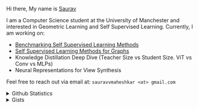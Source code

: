 Hi there, My name is [Saurav](https://sauravmaheshkar.github.io/)

I am a Computer Science student at the University of Manchester and interested in Geometric Learning and Self Supervised Learning. Currently, I am working on:

* [Benchmarking Self Supervised Learning Methods](https://github.com/SauravMaheshkar/Self-Supervised-Learning)
* [Self Supervised Learning Methods for Graphs](https://github.com/SauravMaheshkar/hivegraph)
* Knowledge Distillation Deep Dive (Teacher Size vs Student Size. ViT vs Conv vs MLPs)
* Neural Representations for View Synthesis

Feel free to reach out via email at: `sauravvmaheshkar <at> gmail.com`

<details>
<summary>Github Statistics</summary>
<br>

<div align='center'>
    <img src='https://github-readme-stats.vercel.app/api?username=SauravMaheshkar&count_private=true&show_icons=true&theme=transparent' alt='Github Statistics' align='center' />
</div>

<br>

<div align='center'>
    <img src='https://github-readme-stats.vercel.app/api/top-langs/?username=SauravMaheshkar&theme=transparent&hide=jupyter%20notebook&layout=compact' alt='Top Languages' align='center' />
</div>

</details>

<details>
<summary>Gists</summary>
<br>

| **Blogpost/Title** | **Link** |
|:--------------:|:----:|
|  [QLoRA: Efficient Finetuning of Quantized LLMs](https://wandb.ai/sauravmaheshkar/QLoRA/reports/A-Brief-Introduction-to-QLoRA--Vmlldzo2MTI2OTc5) |  [![Open In Colab](https://colab.research.google.com/assets/colab-badge.svg)](https://colab.research.google.com/gist/SauravMaheshkar/4134e86f0d637d03699f098a8ea3d7e8/qlora.ipynb) |
|  [Intrinsic Dimensions: The secret behind LoRA](https://wandb.ai/sauravmaheshkar/Intrinsic-Dimensions/reports/Intrinsic-Dimensions-The-secret-behind-LoRA--Vmlldzo2MDcxMDc5) |  [![Open In Colab](https://colab.research.google.com/assets/colab-badge.svg)](https://colab.research.google.com/gist/SauravMaheshkar/13df8ec20dff55865dc4afe230d071db/intrinsic-dimension.ipynb) |
|  Python Fundamentals |  [![Open In Colab](https://colab.research.google.com/assets/colab-badge.svg)](https://colab.research.google.com/gist/SauravMaheshkar/57b6883f684ba336a8cac15a46561f6d/python-fundamentals.ipynb) |
|  [A Brief Introduction to Mixture Model Networks](https://wandb.ai/graph-neural-networks/MoNet/reports/A-Brief-Introduction-to-Mixture-Model-Networks--Vmlldzo1MzE4OTQ3) |  [![Open In Colab](https://colab.research.google.com/assets/colab-badge.svg)](https://colab.research.google.com/gist/SauravMaheshkar/3876e9b98d4effecc8e15c43369027ce/mixture-model-networks-monet.ipynb) |
|  [A Brief Introduction to Graph Attention Networks](https://wandb.ai/graph-neural-networks/GATv1/reports/A-Brief-Introduction-to-Graph-Attention-Networks---Vmlldzo1MzAxMjEw) |  [![Open In Colab](https://colab.research.google.com/assets/colab-badge.svg)](https://colab.research.google.com/gist/SauravMaheshkar/3b34f0c47b603fb9aaf409e4bedd2621/graph-attention-networks-v1.ipynb) |
|  [A Brief Introduction to Residual Gated GCNs](https://wandb.ai/graph-neural-networks/ResGatedGCN/reports/A-Brief-Introduction-to-Residual-Gated-GCNs--Vmlldzo1MjgyODU4) |  [![Open In Colab](https://colab.research.google.com/assets/colab-badge.svg)](https://colab.research.google.com/gist/SauravMaheshkar/4e44dd8cb42c40b3cecd60d147cd919b/residual-gated-graph-convolutional-networks.ipynb) |
|  [What is GraphSAGE ?](https://wandb.ai/graph-neural-networks/GraphSAGE/reports/What-is-GraphSAGE---Vmlldzo1MTEwNzQ1) |  [![Open In Colab](https://colab.research.google.com/assets/colab-badge.svg)](https://colab.research.google.com/gist/SauravMaheshkar/b0792c289bbb02e9fb520c509061469c/graphsage.ipynb) |
|  [What are Graph Isomorphism Networks?](https://wandb.ai/graph-neural-networks/GIN/reports/What-are-Graph-Isomorphism-Networks---Vmlldzo1MTExMTg5) |  [![Open In Colab](https://colab.research.google.com/assets/colab-badge.svg)](https://colab.research.google.com/gist/SauravMaheshkar/11b7c5f63ae9378b71912a1428d6a6ce/graph-isomorphism-network-gin.ipynb) |
|  [Pre-trained Transformers: BERT and RoBERTa](https://www.youtube.com/live/Ye9IxiQYB08?si=0mumemCba7_yktsg) |  [![Open In Colab](https://colab.research.google.com/assets/colab-badge.svg)](https://colab.research.google.com/gist/SauravMaheshkar/1ad8eccfd0ea804109c656f0f41511fa/llm-bootcamp-bert-roberta.ipynb) |
|  [Normalization Series: What is Batch Normalization?](https://wandb.ai/wandb_fc/Normalization/reports/Normalization-Series-What-is-Batch-Normalization---VmlldzoxMjk2ODcz) |  [![Open In Colab](https://colab.research.google.com/assets/colab-badge.svg)](https://colab.research.google.com/gist/SauravMaheshkar/8b4ac743cb8989c50ce3a581757a8363/normalization-tutorial.ipynb) |
|  [An Introduction to Neural Network Initialization With Keras](https://wandb.ai/sauravm/Regularization-LSTM/reports/An-Intro-to-Neural-Network-Initialization-With-Keras--VmlldzoyMTI5NDYx) |  [![Open In Colab](https://colab.research.google.com/assets/colab-badge.svg)](https://colab.research.google.com/gist/SauravMaheshkar/4ce17976a65015495664af90f34b3124/regularization-in-rnns.ipynb) |
|  [How to Implement Deep Convolutional Generative Adversarial Networks (DCGAN) in Tensorflow](https://wandb.ai/generative-adversarial-networks/dcgan-tensorflow/reports/How-to-Implement-Deep-Convolutional-Generative-Adversarial-Networks-DCGAN-in-Tensorflow--VmlldzoxNzkzNDg5) |  [![Open In Colab](https://colab.research.google.com/assets/colab-badge.svg)](https://colab.research.google.com/gist/SauravMaheshkar/dab7b9ab45094c9b760d0a27cc60460d/gan-tensorflow.ipynb) |
|  [How to Implement Deep Convolutional Generative Adversarial Networks (DCGANs) in PyTorch](https://wandb.ai/generative-adversarial-networks/dcgan-pytorch/reports/How-to-Implement-Deep-Convolutional-Generative-Adversarial-Networks-in-PyTorch--VmlldzoxNzg4NzE0) |  [![Open In Colab](https://colab.research.google.com/assets/colab-badge.svg)](https://colab.research.google.com/gist/SauravMaheshkar/aebf81a387e8c268b2f9975d124c32ae/gan-pytorch.ipynb) |
|  [Tutorial: Regression and Classification on XGBoost](https://wandb.ai/sauravm/fc-xgboost/reports/Tutorial-Regression-and-Classification-on-XGBoost--VmlldzoxNzIzMTQz) |  [![Open In Colab](https://colab.research.google.com/assets/colab-badge.svg)](https://colab.research.google.com/gist/SauravMaheshkar/b7b846dd40d8f93fb406c2dd096d56fa/xgboost-easy-tutorial.ipynb) |
|  [Recurrent Neural Network Regularization With Keras](https://wandb.ai/sauravm/Regularization-LSTM/reports/Recurrent-Neural-Network-Regularization-With-Keras--VmlldzoxNjkxNzQw) |  [![Open In Colab](https://colab.research.google.com/assets/colab-badge.svg)](https://colab.research.google.com/gist/SauravMaheshkar/8e61d382447e58cf92b3130fc5df52de/regularization-in-rnns.ipynb) |
|  [How to Initialize Weights in PyTorch](https://wandb.ai/wandb_fc/tips/reports/How-to-Initialize-Weights-in-PyTorch--VmlldzoxNjcwOTg1) |  [![Open In Colab](https://colab.research.google.com/assets/colab-badge.svg)](https://colab.research.google.com/gist/SauravMaheshkar/5704edf87c33ab09033dc9c0a10adaa1/crossentropy-loss-pytorch-w-b.ipynb) |
|  [How to Compare Keras Optimizers in Tensorflow for Deep Learning](https://wandb.ai/sauravm/Optimizers/reports/How-to-Compare-Keras-Optimizers-in-Tensorflow-for-Deep-Learning--VmlldzoxNjU1OTA4) |  [![Open In Colab](https://colab.research.google.com/assets/colab-badge.svg)](https://colab.research.google.com/gist/SauravMaheshkar/508f641413bb40396319617a0270cc13/the-battle-of-optimizers.ipynb) |
|  [An Introduction to Datasets and DataLoader in PyTorch](https://wandb.ai/sauravmaheshkar/Dataset-DataLoader/reports/An-Introduction-to-Datasets-and-Dataloader-in-PyTorch--VmlldzoxMDI5MTY2) |  [![Open In Colab](https://colab.research.google.com/assets/colab-badge.svg)](https://colab.research.google.com/gist/SauravMaheshkar/9f90ff1252d513cfcc8ea0a8dc86ae7c/datasets-and-dataloaders-in-pytorch.ipynb) |
|  [What Is Cross Entropy Loss? A Tutorial With Code: Tensorflow + PyTorch](https://wandb.ai/sauravmaheshkar/cross-entropy/reports/What-Is-Cross-Entropy-Loss-A-Tutorial-With-Code--VmlldzoxMDA5NTMx) |  [![Open In Colab](https://colab.research.google.com/assets/colab-badge.svg)](https://colab.research.google.com/gist/SauravMaheshkar/cf5621482530276fb28f2ff7b85e3ffe/crossentropy-loss-pytorch-w-b.ipynb) [![Open In Colab](https://colab.research.google.com/assets/colab-badge.svg)](https://colab.research.google.com/gist/SauravMaheshkar/877a979e27bc151576d653edd689b052/crossentropy-loss-tf-w-b.ipynb)|
|  [Using LSTM in PyTorch: A Tutorial With Examples](https://wandb.ai/sauravmaheshkar/LSTM-PyTorch/reports/Using-LSTM-in-PyTorch-A-Tutorial-With-Examples--VmlldzoxMDA2NTA5) |  [![Open In Colab](https://colab.research.google.com/assets/colab-badge.svg)](https://colab.research.google.com/gist/SauravMaheshkar/168f0817f0cd29dd4048868fb0dd4401/lstms-in-pytorch.ipynb) |

</details>
